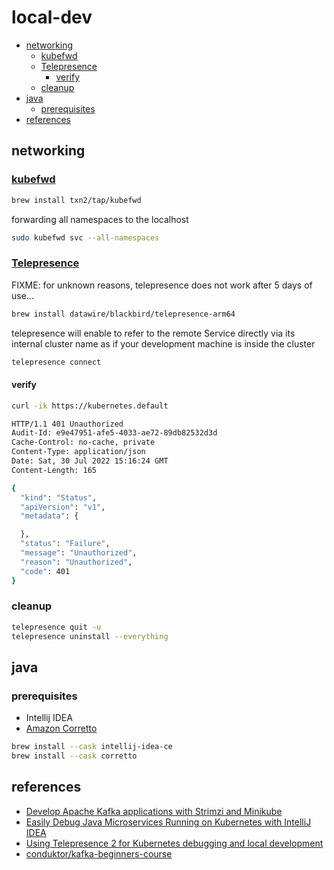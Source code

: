 # local-dev <!-- omit in toc -->

- [networking](#networking)
  - [kubefwd](#kubefwd)
  - [Telepresence](#telepresence)
    - [verify](#verify)
  - [cleanup](#cleanup)
- [java](#java)
  - [prerequisites](#prerequisites)
- [references](#references)

## networking

### [kubefwd](https://github.com/txn2/kubefwd)

```sh
brew install txn2/tap/kubefwd
```

forwarding all namespaces to the localhost

```sh
sudo kubefwd svc --all-namespaces
```

### [Telepresence](https://www.telepresence.io)

FIXME: for unknown reasons, telepresence does not work after 5 days of use...

```sh
brew install datawire/blackbird/telepresence-arm64
```

telepresence will enable to refer to the remote Service directly via its internal cluster name as if your development machine is inside the cluster

```sh
telepresence connect
```

#### verify

```sh
curl -ik https://kubernetes.default
```

```sh
HTTP/1.1 401 Unauthorized
Audit-Id: e9e47951-afe5-4033-ae72-89db82532d3d
Cache-Control: no-cache, private
Content-Type: application/json
Date: Sat, 30 Jul 2022 15:16:24 GMT
Content-Length: 165

{
  "kind": "Status",
  "apiVersion": "v1",
  "metadata": {

  },
  "status": "Failure",
  "message": "Unauthorized",
  "reason": "Unauthorized",
  "code": 401
}
```

### cleanup

```sh
telepresence quit -u
telepresence uninstall --everything
```

## java

### prerequisites

- Intellij IDEA
- [Amazon Corretto](https://aws.amazon.com/corretto/?filtered-posts.sort-by=item.additionalFields.createdDate&filtered-posts.sort-order=desc)

```sh
brew install --cask intellij-idea-ce
brew install --cask corretto
```

## references

- [Develop Apache Kafka applications with Strimzi and Minikube](https://strimzi.io/blog/2020/04/15/develop-apache-kafka-applications-with-strimzi-and-minikube/)
- [Easily Debug Java Microservices Running on Kubernetes with IntelliJ IDEA](https://blog.jetbrains.com/idea/2021/05/easily-debug-java-microservices-running-on-kubernetes-with-intellij-idea/)
- [Using Telepresence 2 for Kubernetes debugging and local development](https://codefresh.io/blog/telepresence-2-local-development/)
- [conduktor/kafka-beginners-course](https://github.com/conduktor/kafka-beginners-course)
